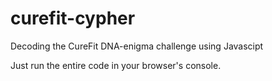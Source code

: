 # curefit-cypher
Decoding the CureFit DNA-enigma challenge using Javascipt


Just run the entire code in your browser's console.
